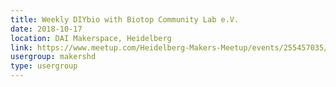 ```yaml
---
title: Weekly DIYbio with Biotop Community Lab e.V.
date: 2018-10-17
location: DAI Makerspace, Heidelberg
link: https://www.meetup.com/Heidelberg-Makers-Meetup/events/255457035/
usergroup: makershd
type: usergroup
---
```

